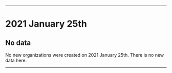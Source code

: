 
***

# 2021 January 25th

## No data

No new organizations were created on 2021 January 25th. There is no new data here.

***
